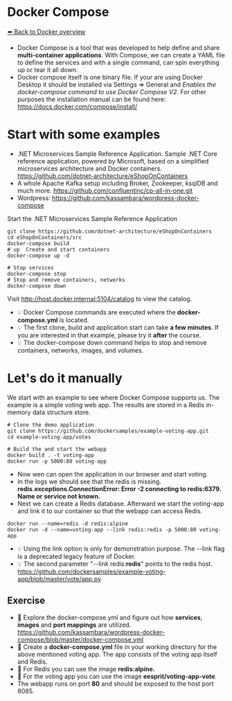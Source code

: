 # Docker Compose 
[⬅️ Back to Docker overview](docker.md)

* Docker Compose is a tool that was developed to help define and share **multi-container applications**. With Compose, we can create a YAML file to define the services and with a single command, can spin everything up or tear it all down.
* Docker compose itself is one binary file. If your are using Docker Desktop it should be installed via Settings => General and *Enables the docker-compose command to use Docker Compose V2*. For other purposes the installation manual can be found here: https://docs.docker.com/compose/install/



# Start with some examples
* .NET Microservices Sample Reference Application. Sample .NET Core reference application, powered by Microsoft, based on a simplified microservices architecture and Docker containers. https://github.com/dotnet-architecture/eShopOnContainers
* A whole Apache Kafka setup including Broker, Zookeeper, ksqlDB and much more. https://github.com/confluentinc/cp-all-in-one.git
* Wordpress: https://github.com/kassambara/wordpress-docker-compose


Start the .NET Microservices Sample Reference Application

```
git clone https://github.com/dotnet-architecture/eShopOnContainers
cd eShopOnContainers/src
docker-compose build
# up  Create and start containers
docker-compose up -d

# Stop services
docker-compose stop
# Stop and remove containers, networks
docker-compose down
```
Visit http://host.docker.internal:5104/catalog to view the catalog.

* 💡 Docker Compose commands are executed where the **docker-compose.yml** is located. 
* 💡 The first clone, build and application start can take **a few minutes**. If you are interested in that example, please try it **after** the course.
* 💡 The docker-compose down command helps to stop and remove containers, networks, images, and volumes.

# Let's do it manually
We start with an example to see where Docker Compose supports us. The example is a simple voting web app. The results are stored in a Redis in-memory data structure store.
```  
# Clone the demo application
git clone https://github.com/dockersamples/example-voting-app.git
cd example-voting-app/votes

# Build the and start the webapp
docker build . -t voting-app
docker run -p 5000:80 voting-app
``` 

* Now wen can open the application in our browser and start voting. 
* In the logs we should see that the redis is missing. **redis.exceptions.ConnectionError: Error -2 connecting to redis:6379. Name or service not known.**
* Next we can create a Redis database. Afterward we start the voting-app and link it to our container so that the webapp can access Redis. 
``` 
docker run --name=redis -d redis:alpine
docker run -d --name=voting-app --link redis:redis -p 5000:80 voting-app
``` 
* 💡 Using the link option is only for demonstration purpose. The --link flag is a deprecated legacy feature of Docker.
* 💡 The second parameter "--link redis:**redis**" points to the redis host. https://github.com/dockersamples/example-voting-app/blob/master/vote/app.py 

## Exercise
* 📝 Explore the docker-compose.yml and figure out how **services**, **images** and **port mappings** are utilized. https://github.com/kassambara/wordpress-docker-compose/blob/master/docker-compose.yml
* 📝 Create a **docker-compose.yml** file in your working directory for the above mentioned voting app. The app consists of the voting app itself and Redis. 
* 📝 For Redis you can use the image **redis:alpine.**
* 📝 For the voting app you can use the image **eesprit/voting-app-vote**.
* The webapp runs on port **80** and should be exposed to the host port 8085.
